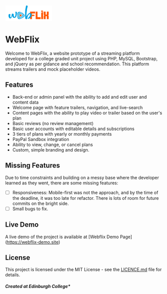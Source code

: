 ![WebFlix Logo](/resources/wf_paypal.png)


# WebFlix


Welcome to WebFlix, a website prototype of a streaming platform developed for a college graded unit project using PHP, MySQL, Bootstrap, and jQuery as per gidance and school recommendation. This platform streams trailers and mock placeholder videos.

## Features

- Back-end or admin panel with the ability to add and edit user and content data
- Welcome page with feature trailers, navigation, and live-search
- Content pages with the ability to play video or trailer based on the user's plan
- Basic reviews (no review management)
- Basic user accounts with editable details and subscriptions
- 3 tiers of plans with yearly or monthly payments
- PayPal Sandbox integration
- Ability to view, change, or cancel plans
- Custom, simple branding and design.

## Missing Features

Due to time constraints and building on a messy base where the developer learned as they went, there are some missing features:

- [ ] Responsiveness: Mobile-first was not the approach, and by the time of the deadline, it was too late for refactor. There is lots of room for future commits on the bright side.
- [ ] Small bugs to fix.

## Live Demo

A live demo of the project is available at [Webflix Demo Page] (https://webflix-demo.site)

## License

This project is licensed under the MIT License - see the [LICENCE.md](/LICENCE.md) file for details.

##### Created at Edinburgh College*
